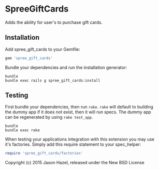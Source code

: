 SpreeGiftCards
==============

Adds the ability for user's to purchase gift cards.

Installation
------------

Add spree_gift_cards to your Gemfile:

```ruby
gem 'spree_gift_cards'
```

Bundle your dependencies and run the installation generator:

```shell
bundle
bundle exec rails g spree_gift_cards:install
```

Testing
-------

First bundle your dependencies, then run `rake`. `rake` will default to building the dummy app if it does not exist, then it will run specs. The dummy app can be regenerated by using `rake test_app`.

```shell
bundle
bundle exec rake
```

When testing your applications integration with this extension you may use it's factories.
Simply add this require statement to your spec_helper:

```ruby
require 'spree_gift_cards/factories'
```

Copyright (c) 2015 Jason Hazel, released under the New BSD License
